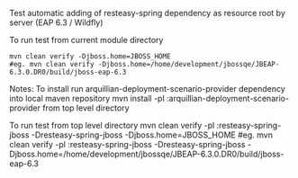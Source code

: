 Test automatic adding of resteasy-spring dependency as resource root by server (EAP 6.3 / Wildfly)

To run test from current module directory
	
	mvn clean verify -Djboss.home=JBOSS_HOME
	#eg. mvn clean verify -Djboss.home=/home/development/jbossqe/JBEAP-6.3.0.DR0/build/jboss-eap-6.3
	
Notes:
To install run arquillian-deployment-scenario-provider dependency into local maven repository
	mvn install -pl :arquillian-deployment-scenario-provider from top level directory

To run test from top level directory
	mvn clean verify -pl :resteasy-spring-jboss -Dresteasy-spring-jboss -Djboss.home=JBOSS_HOME
	#eg. mvn clean verify -pl :resteasy-spring-jboss -Dresteasy-spring-jboss -Djboss.home=/home/development/jbossqe/JBEAP-6.3.0.DR0/build/jboss-eap-6.3
